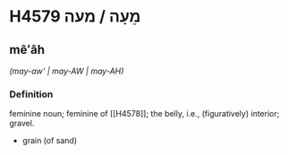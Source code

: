 # H4579 מֵעָה / מעה

## mêʻâh

_(may-aw' | may-AW | may-AH)_

### Definition

feminine noun; feminine of [[H4578]]; the belly, i.e., (figuratively) interior; gravel.

- grain (of sand)
